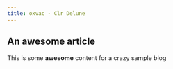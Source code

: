 ```yaml
---
title: oxvac - Clr Delune
---
```


## An awesome article

This is some **awesome** content for a crazy sample blog